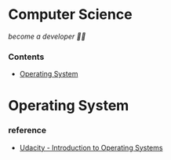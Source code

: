 # Computer Science
*become a developer 🧑‍💻*

### Contents
- [Operating System](#operating-system)

# Operating System
### reference
- [Udacity - Introduction to Operating Systems](https://classroom.udacity.com/courses/ud923)
